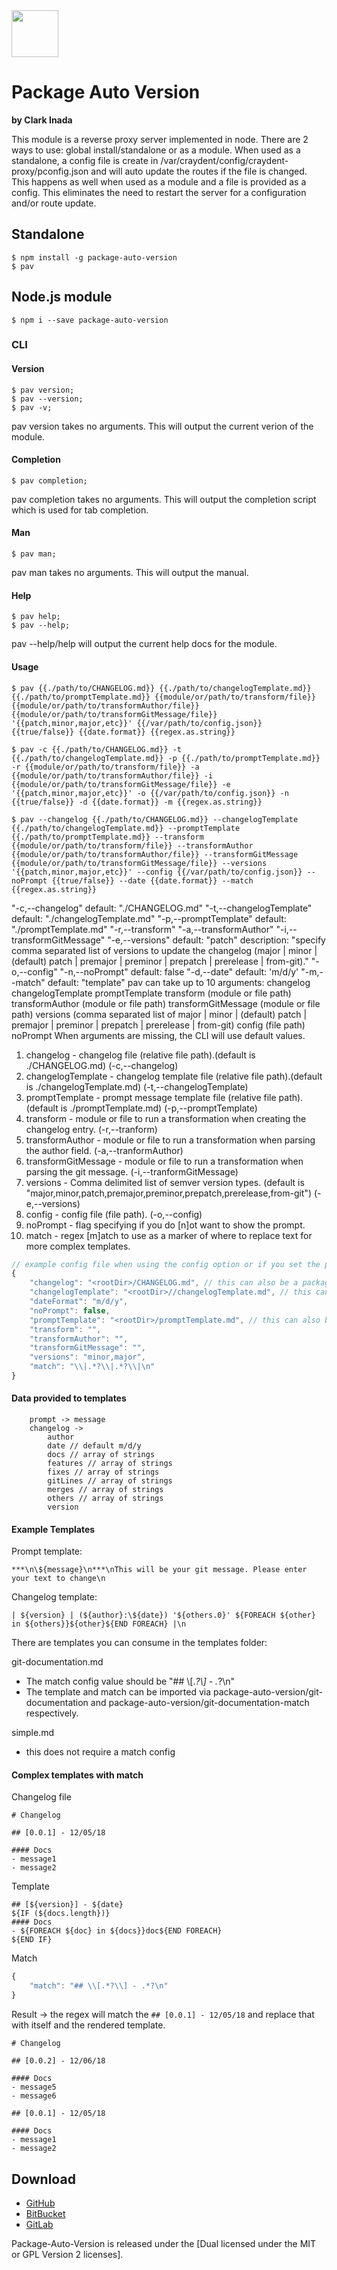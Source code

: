 <img src="http://craydent.com/JsonObjectEditor/img/svgs/craydent-logo.svg" width=75 height=75/>

# Package Auto Version
**by Clark Inada**

This module is a reverse proxy server implemented in node.  There are 2 ways to use: global install/standalone or as a module.  When used as a standalone, a config file is create in /var/craydent/config/craydent-proxy/pconfig.json and will auto update the routes if the file is changed.  This happens as well when used as a module and a file is provided as a config.  This eliminates the need to restart the server for a configuration and/or route update.

## Standalone
```shell
$ npm install -g package-auto-version
$ pav
```

## Node.js module
```shell
$ npm i --save package-auto-version
```

### CLI

#### Version

```shell
$ pav version;
$ pav --version;
$ pav -v;
```

pav version takes no arguments.  This will output the current verion of the module.

#### Completion

```shell
$ pav completion;
```

pav completion takes no arguments.  This will output the completion script which is used for tab completion.

#### Man

```shell
$ pav man;
```

pav man takes no arguments.  This will output the manual.

#### Help

```shell
$ pav help;
$ pav --help;
```

pav --help/help will output the current help docs for the module.

#### Usage

```shell
$ pav {{./path/to/CHANGELOG.md}} {{./path/to/changelogTemplate.md}} {{./path/to/promptTemplate.md}} {{module/or/path/to/transform/file}} {{module/or/path/to/transformAuthor/file}} {{module/or/path/to/transformGitMessage/file}} '{{patch,minor,major,etc}}' {{/var/path/to/config.json}} {{true/false}} {{date.format}} {{regex.as.string}}

$ pav -c {{./path/to/CHANGELOG.md}} -t {{./path/to/changelogTemplate.md}} -p {{./path/to/promptTemplate.md}} -r {{module/or/path/to/transform/file}} -a {{module/or/path/to/transformAuthor/file}} -i {{module/or/path/to/transformGitMessage/file}} -e '{{patch,minor,major,etc}}' -o {{/var/path/to/config.json}} -n {{true/false}} -d {{date.format}} -m {{regex.as.string}}

$ pav --changelog {{./path/to/CHANGELOG.md}} --changelogTemplate {{./path/to/changelogTemplate.md}} --promptTemplate {{./path/to/promptTemplate.md}} --transform {{module/or/path/to/transform/file}} --transformAuthor {{module/or/path/to/transformAuthor/file}} --transformGitMessage {{module/or/path/to/transformGitMessage/file}} --versions '{{patch,minor,major,etc}}' --config {{/var/path/to/config.json}} --noPrompt {{true/false}} --date {{date.format}} --match {{regex.as.string}}
```

"-c,--changelog"
	default: "./CHANGELOG.md"
"-t,--changelogTemplate"
	default: "./changelogTemplate.md"
"-p,--promptTemplate"
	default: "./promptTemplate.md"
"-r,--transform"
"-a,--transformAuthor"
"-i,--transformGitMessage"
"-e,--versions"
	default: "patch"
	description: "specify comma separated list of versions to update the changelog  (major | minor | (default) patch | premajor | preminor | prepatch | prerelease | from-git)."
"-o,--config"
"-n,--noPrompt"
    default: false
"-d,--date"
    default: 'm/d/y'
"-m,--match"
    default: "template"
pav can take up to 10 arguments:
    changelog
    changelogTemplate
    promptTemplate
    transform (module or file path)
    transformAuthor (module or file path)
    transformGitMessage (module or file path)
    versions (comma separated list of major | minor | (default) patch | premajor | preminor | prepatch | prerelease | from-git)
    config (file path)
    noPrompt
When arguments are missing, the CLI will use default values.

1. changelog - changelog file (relative file path).(default is ./CHANGELOG.md) (-c,--changelog)
2. changelogTemplate - changelog template file (relative file path).(default is ./changelogTemplate.md) (-t,--changelogTemplate)
3. promptTemplate - prompt message template file (relative file path).(default is ./promptTemplate.md) (-p,--promptTemplate)
4. transform - module or file to run a transformation when creating the changelog entry. (-r,--tranform)
5. transformAuthor - module or file to run a transformation when parsing the author field. (-a,--tranformAuthor)
6. transformGitMessage - module or file to run a transformation when parsing the git message. (-i,--tranformGitMessage)
7. versions - Comma delimited list of semver version types. (default is "major,minor,patch,premajor,preminor,prepatch,prerelease,from-git") (-e,--versions)
8. config - config file (file path). (-o,--config)
9. noPrompt - flag specifying if you do [n]ot want to show the prompt.
10. match - regex [m]atch to use as a marker of where to replace text for more complex templates.

```js
// example config file when using the config option or if you set the property pav in the package.json
{
    "changelog": "<rootDir>/CHANGELOG.md", // this can also be a package
    "changelogTemplate": "<rootDir>//changelogTemplate.md", // this can also be a package
    "dateFormat": "m/d/y",
    "noPrompt": false,
    "promptTemplate": "<rootDir>/promptTemplate.md", // this can also be a package
    "transform": "",
    "transformAuthor": "",
    "transformGitMessage": "",
    "versions": "minor,major",
    "match": "\\|.*?\\|.*?\\|\n"
}
```
#### Data provided to templates
```
    prompt -> message
    changelog ->
        author
        date // default m/d/y
        docs // array of strings
        features // array of strings
        fixes // array of strings
        gitLines // array of strings
        merges // array of strings
        others // array of strings
        version
```
#### Example Templates
Prompt template:
```
***\n\${message}\n***\nThis will be your git message. Please enter your text to change\n
```

Changelog template:
```
| ${version} | (${author}:\${date}) '${others.0}' ${FOREACH ${other} in ${others}}${other}${END FOREACH} |\n
```

There are templates you can consume in the templates folder:

git-documentation.md
- The match config value should be "## \\[.*?\\] - .*?\n"
- The template and match can be imported via package-auto-version/git-documentation and package-auto-version/git-documentation-match respectively.

simple.md
- this does not require a match config

#### Complex templates with match
Changelog file
```
# Changelog

## [0.0.1] - 12/05/18

#### Docs
- message1
- message2

```
Template
```
## [${version}] - ${date}
${IF (${docs.length})}
#### Docs
- ${FOREACH ${doc} in ${docs}}doc${END FOREACH}
${END IF}
```
Match
```js
{
    "match": "## \\[.*?\\] - .*?\n"
}
```
Result -> the regex will match the `## [0.0.1] - 12/05/18` and replace that with itself and the rendered template.
```
# Changelog

## [0.0.2] - 12/06/18

#### Docs
- message5
- message6

## [0.0.1] - 12/05/18

#### Docs
- message1
- message2

```

## Download

 * [GitHub](https://github.com/craydent/package-auto-version)
 * [BitBucket](https://bitbucket.org/cinada/package-auto-version)
 * [GitLab](https://gitlab.com/craydent/package-auto-version)

Package-Auto-Version is released under the [Dual licensed under the MIT or GPL Version 2 licenses].<br>